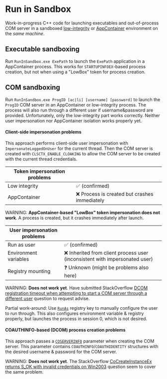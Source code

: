 # Run in Sandbox
Work-in-progress C++ code for launching executables and out-of-process COM server in a sandboxed [low-integrity](https://docs.microsoft.com/en-us/previous-versions/dotnet/articles/bb625960(v%3dmsdn.10)) or [AppContainer](https://docs.microsoft.com/en-us/windows/desktop/secauthz/appcontainer-for-legacy-applications-) environment on the *same machine*.

## Executable sandboxing
Run `RunInSandbox.exe ExePath` to launch the `ExePath` application in a AppContainer process. This works for `STARTUPINFOEX`-based process creation, but not when using a "LowBox" token for process creation.

## COM sandboxing
Run `RunInSandbox.exe ProgID [ac|li] [username] [password]` to launch the `ProgID` COM server in an AppContainer or low-integrity process. The process will also run through a different user if username&password are provided. Unfortunately, only the low-integrity part works correctly. Neither user impersonation nor AppContainer isolation works properly yet.

#### Client-side impersonation problems
This approach performs client-side user impersonation with `ImpersonateLoggedOnUser` for the current thread. Then the COM server is created with `CLSCTX_ENABLE_CLOAKING` to allow the COM server to be created with the current thread credentials.

| Token impersonation problems|                                                                     |
|---------------------|-----------------------------------------------------------------------------|
|Low integrity        | :white_check_mark: (confirmed)                                              |
|AppContainer         | :x: Process is created but crashes immediately                              |

WARNING: **AppContainer-based "LowBox" token impersonation does not work**. A process is created, but it crashes immediately after launch.

| User impersonation problems|                                                                      |
|---------------------|-----------------------------------------------------------------------------|
|Run as user          | :white_check_mark: (confirmed)                                              |
|Environment variables| :x: Inherited from client process user (inconsistent with impersonated user)|
|Registry mounting    | :question: Unknown (might be problems also here)                            |

WARNING: **Does not work yet**. Have submitted StackOverflow [DCOM registration timeout when attempting to start a COM server through a different user](https://stackoverflow.com/questions/54076028/dcom-registration-timeout-when-attempting-to-start-a-com-server-through-a-differ) question to request advise.

Partial work-around: Use [`RunAs`](https://docs.microsoft.com/en-us/windows/desktop/com/runas) registry key to manually configure the user to run through. This also configures environment variable & registry properly, but launches the process in session 0, which is not desired.

#### COAUTHINFO-based (DCOM) process creation problems
This approach passes a [`COSERVERINFO`](https://docs.microsoft.com/en-us/windows/desktop/api/objidl/ns-objidl-_coserverinfo) parameter when creating the COM server. This parameter contains `COAUTHINFO`/`COAUTHIDENTITY` structures with the desired username & password for the COM server.

WARNING: **Does not work yet**. The StackOverflow [CoCreateInstanceEx returns S_OK with invalid credentials on Win2003](https://stackoverflow.com/questions/10589440/cocreateinstanceex-returns-s-ok-with-invalid-credentials-on-win2003) question seem to cover the same problem.

